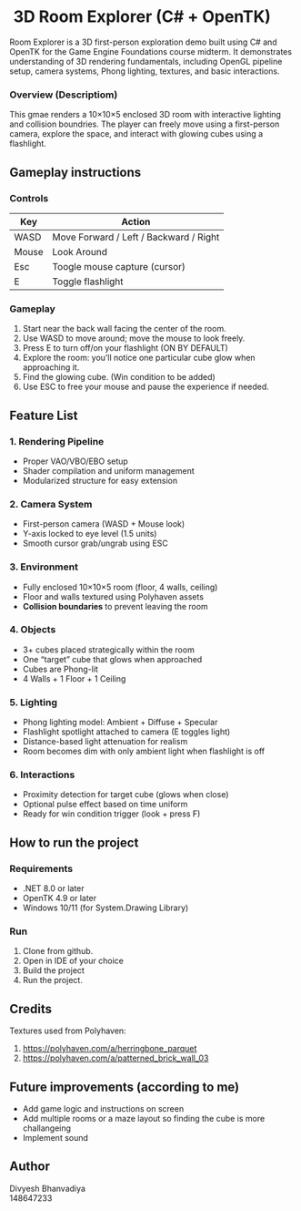 ﻿# ️ 3D Room Explorer (C# + OpenTK)

Room Explorer is a 3D first-person exploration demo built using C# and OpenTK for the Game Engine Foundations course midterm.
It demonstrates understanding of 3D rendering fundamentals, including OpenGL pipeline setup, camera systems, Phong lighting, textures, and basic interactions.

### Overview (Descriptiom)
This gmae renders a 10×10×5 enclosed 3D room with interactive lighting and collision boundries.
The player can freely move using a first-person camera, explore the space, and interact with glowing cubes using a flashlight.

## Gameplay instructions
### Controls
| Key   | Action                                 |
|-------|----------------------------------------|
| WASD  | Move Forward / Left / Backward / Right |
| Mouse | Look Around                            |
| Esc   | Toogle mouse capture (cursor)          |
| E     | Toggle flashlight                      |

### Gameplay
1. Start near the back wall facing the center of the room.
2. Use WASD to move around; move the mouse to look freely.
3. Press E to turn off/on your flashlight (ON BY DEFAULT)
4. Explore the room: you’ll notice one particular cube glow when approaching it.
5. Find the glowing cube. (Win condition to be added)
6. Use ESC to free your mouse and pause the experience if needed.

## Feature List

### 1. Rendering Pipeline

- Proper VAO/VBO/EBO setup
- Shader compilation and uniform management
- Modularized structure for easy extension

### 2. Camera System

- First-person camera (WASD + Mouse look)
- Y-axis locked to eye level (1.5 units)
- Smooth cursor grab/ungrab using ESC

### 3. Environment

- Fully enclosed 10×10×5 room (floor, 4 walls, ceiling)
- Floor and walls textured using Polyhaven assets
- **Collision boundaries** to prevent leaving the room

### 4. Objects

- 3+ cubes placed strategically within the room
- One “target” cube that glows when approached
- Cubes are Phong-lit
- 4 Walls + 1 Floor + 1 Ceiling

### 5. Lighting

- Phong lighting model: Ambient + Diffuse + Specular
- Flashlight spotlight attached to camera (E toggles light)
- Distance-based light attenuation for realism
- Room becomes dim with only ambient light when flashlight is off

### 6. Interactions

- Proximity detection for target cube (glows when close)
- Optional pulse effect based on time uniform
- Ready for win condition trigger (look + press F)

## How to run the project
### Requirements
- .NET 8.0 or later
- OpenTK 4.9 or later
- Windows 10/11 (for System.Drawing Library)

### Run
1. Clone from github.
2. Open in IDE of your choice
3. Build the project
4. Run the project.

## Credits
Textures used from Polyhaven:
1. https://polyhaven.com/a/herringbone_parquet
2. https://polyhaven.com/a/patterned_brick_wall_03


## Future improvements (according to me)
- Add game logic and instructions on screen
- Add multiple rooms or a maze layout so finding the cube is more challangeing
- Implement sound

## Author
Divyesh Bhanvadiya <br>
148647233